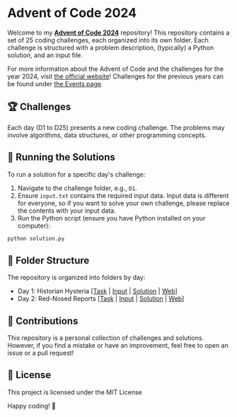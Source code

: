 # Advent of Code 2024

Welcome to my [**Advent of Code 2024**](https://adventofcode.com/2024/) repository! This repository contains a set of 25 coding challenges, each organized into its own folder. Each challenge is structured with a problem description, (typically) a Python solution, and an input file.

For more information about the Advent of Code and the challenges for the year 2024, visit [the official website](https://adventofcode.com)!
Challenges for the previous years can be found under [the Events page](https://adventofcode.com/events).

## 🏆 Challenges

Each day (D1 to D25) presents a new coding challenge. The problems may involve algorithms, data structures, or other programming concepts.

## 🚀 Running the Solutions

To run a solution for a specific day's challenge:

1. Navigate to the challenge folder, e.g., `D1`.
2. Ensure `input.txt` contains the required input data. Input data is different for everyone, so if you want to solve your own challenge, please replace the contents with your input data.
3. Run the Python script (ensure you have Python installed on your computer):

```bash
python solution.py
```

## 📂 Folder Structure

The repository is organized into folders by day:

- Day 1: Historian Hysteria \[[Task](./D1/task.md) | [Input](./D1/input.txt) | [Solution](./D1/solution.py) | [Web](https://adventofcode.com/2024/day/1)\]
- Day 2: Red-Nosed Reports \[[Task](./D2/task.md) | [Input](./D2/input.txt) | [Solution](./D2/solution.py) | [Web](https://adventofcode.com/2024/day/2)\]

## 🤝 Contributions

This repository is a personal collection of challenges and solutions. However, if you find a mistake or have an improvement, feel free to open an issue or a pull request!

## 📜 License

This project is licensed under the MIT License

Happy coding! 🚀
